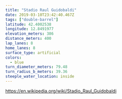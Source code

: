 ```yaml
---
title: "Stadio Raul Guidobaldi"
date: 2019-03-10T23:42:40.467Z
tags: ["double-barrel"]
latitude: 42.4002538
longitude: 12.8491977
elevation_meters: 386
distance_meters: 400
lap_lanes: 8
home_lanes: 8
surface_type: artificial
colors:
  - blue
turn_diameter_meters: 79.48
turn_radius_b_meters: 39.36
steeple_water_location: inside
---
```


<!--more-->
https://en.wikipedia.org/wiki/Stadio_Raul_Guidobaldi
